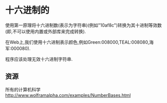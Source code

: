# 十六进制的

使用第一原理将十六进制数(表示为字符串)(例如"10af8c")转换为其十进制等效数(即,不可以使用内置或外部库来完成转换).

在Web上,我们使用十六进制表示颜色,例如Green:008000,TEAL:008080,海军:000080).

程序应该处理无效十六进制字符串.











































[help-page]: https://exercism.io/tracks/rust/learning

[modules]: https://doc.rust-lang.org/book/2018-edition/ch07-00-modules.html

[cargo]: https://doc.rust-lang.org/book/2018-edition/ch14-00-more-about-cargo.html

[rust-tests]: https://doc.rust-lang.org/book/2018-edition/ch11-02-running-tests.html

## 资源

所有的计算机科学<http://www.wolframalpha.com/examples/NumberBases.html>




